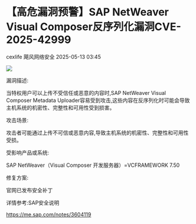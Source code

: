 #  【高危漏洞预警】SAP NetWeaver Visual Composer反序列化漏洞CVE-2025-42999   
cexlife  飓风网络安全   2025-05-13 03:45  
  
![](https://mmbiz.qpic.cn/mmbiz_png/ibhQpAia4xu01IMOalHsV5UBGvO0AOfgNcUeCof1kGpJpxPQeOG7OqhtNzEQOdBSSNHHax9FoSRjs1mR32vwFP5g/640?wx_fmt=png&from=appmsg "")  
  
漏洞描述:  
  
当特权用户可以上传不受信任或恶意的内容时,SAP NetWeaver Visual Composer Metadata Uploader容易受到攻击,这些内容在反序列化时可能会导致主机系统的机密性、完整性和可用性受到损害。  
  
攻击场景:  
  
攻击者可能通过上传不可信或恶意内容,导致主机系统的机密性、完整性和可用性受损。  
  
受影响产品或系统:  
  
SAP NetWeaver（Visual Composer 开发服务器）=VCFRAMEWORK 7.50  
  
修复方案:  
  
官网已发布安全补丁  
  
详情参考:SAP安全说明  
  
https://me.sap.com/notes/3604119  
  
  
